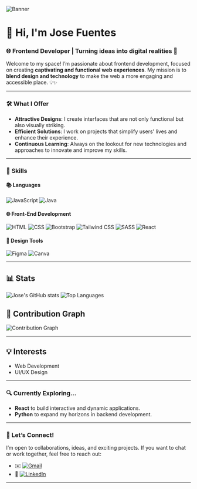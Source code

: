 ![Banner](https://github.com/user-attachments/assets/c620a20a-3b3d-4c7d-8025-74ede5ce4485)

# 👋 **Hi, I'm Jose Fuentes**  
### 🌐 **Frontend Developer** | Turning ideas into digital realities 🚀

Welcome to my space! I’m passionate about frontend development, focused on creating **captivating and functional web experiences**. My mission is to **blend design and technology** to make the web a more engaging and accessible place. 💡✨

---

### 🛠️ **What I Offer**
- **Attractive Designs**: I create interfaces that are not only functional but also visually striking.
- **Efficient Solutions**: I work on projects that simplify users' lives and enhance their experience.
- **Continuous Learning**: Always on the lookout for new technologies and approaches to innovate and improve my skills.

---

### 💼 **Skills**
#### 📚 **Languages**
![JavaScript](https://img.shields.io/badge/JavaScript-F7DF1E?style=flat-square&logo=javascript&logoColor=black) 
![Java](https://img.shields.io/badge/Java-007396?style=flat-square&logo=java&logoColor=white)

#### 🌐 **Front-End Development**
![HTML](https://img.shields.io/badge/HTML5-FF5733?style=flat-square&logo=html5&logoColor=white) 
![CSS](https://img.shields.io/badge/CSS3-005A8E?style=flat-square&logo=css3&logoColor=white) 
![Bootstrap](https://img.shields.io/badge/Bootstrap-7952B3?style=flat-square&logo=bootstrap&logoColor=white) 
![Tailwind CSS](https://img.shields.io/badge/Tailwind%20CSS-06B6D4?style=flat-square&logo=tailwindcss&logoColor=white) 
![SASS](https://img.shields.io/badge/SASS-CC6699?style=flat-square&logo=sass&logoColor=white) 
![React](https://img.shields.io/badge/React-61DAFB?style=flat-square&logo=react&logoColor=black) 

#### 🎨 **Design Tools**
![Figma](https://img.shields.io/badge/Figma-F24E1E?style=flat-square&logo=figma&logoColor=white) 
![Canva](https://img.shields.io/badge/Canva-00C4CC?style=flat-square&logo=canva&logoColor=white)

---

## 📊 **Stats**
![Jose's GitHub stats](https://github-readme-stats.vercel.app/api?username=JoseFuentes-Dev&show_icons=true&theme=radical)
![Top Languages](https://github-readme-stats.vercel.app/api/top-langs/?username=JoseFuentes-Dev&layout=compact&theme=radical)

## 📅 **Contribution Graph**
![Contribution Graph](https://github-readme-streak-stats.herokuapp.com/?user=JoseFuentes-Dev&theme=radical)

---

## 💡 **Interests**
- Web Development
- UI/UX Design

---

### 🔍 **Currently Exploring...**
- **React** to build interactive and dynamic applications.
- **Python** to expand my horizons in backend development.

---

### 💬 **Let’s Connect!**
I’m open to collaborations, ideas, and exciting projects. If you want to chat or work together, feel free to reach out:
- ✉️ [![Gmail](https://img.shields.io/badge/Gmail-D14836?style=flat-square&logo=gmail&logoColor=white)](mailto:joc.fuentes.dev@gmail.com)
- 💼 [![LinkedIn](https://img.shields.io/badge/LinkedIn-0077B5?style=flat-square&logo=linkedin&logoColor=white)](https://www.linkedin.com/in/jose-fuentes-a20309330/)

---
